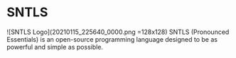 # SNTLS
![SNTLS Logo](20210115_225640_0000.png =128x128)
SNTLS (Pronounced Essentials) is an open-source programming language designed to be as powerful and simple as possible.
